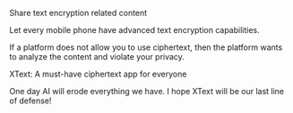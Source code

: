 Share text encryption related content

Let every mobile phone have advanced text encryption capabilities.

If a platform does not allow you to use ciphertext, then the platform wants to analyze the content and violate your privacy.

XText: A must-have ciphertext app for everyone


One day AI will erode everything we have. I hope XText will be our last line of defense!

